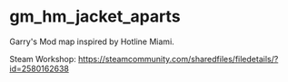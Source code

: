 # gm_hm_jacket_aparts
Garry's Mod map inspired by Hotline Miami.

Steam Workshop:
https://steamcommunity.com/sharedfiles/filedetails/?id=2580162638
